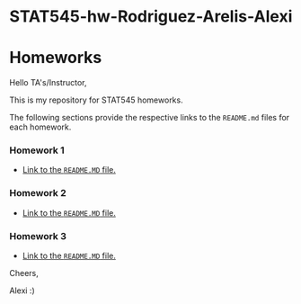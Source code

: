 # STAT545-hw-Rodriguez-Arelis-Alexi
# Homeworks

Hello TA's/Instructor,

This is my repository for STAT545 homeworks.

The following sections provide the respective links to the `README.md` files for each homework.

### Homework 1

- [Link to the `README.MD` file.](hw01/README.md)

### Homework 2

- [Link to the `README.MD` file.](hw02/README.md)

### Homework 3

- [Link to the `README.MD` file.](hw03/README.md)

Cheers,

Alexi :)

